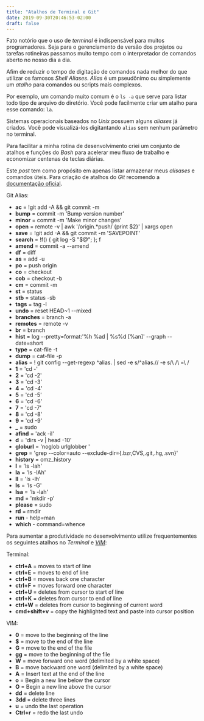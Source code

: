 ```yaml
---
title: "Atalhos de Terminal e Git"
date: 2019-09-30T20:46:53-02:00
draft: false
---
```



Fato notório que o uso de *terminal* é indispensável para muitos programadores. Seja para o gerenciamento de versão dos projetos ou tarefas rotineiras passamos muito tempo com o interpretador de comandos aberto no nosso dia a dia.

Afim de reduzir o tempo de digitação de comandos nada melhor do que utilizar os famosos *Shell Aliases*. *Alias* é um pseudônimo ou simplemente um *atalho* para comandos ou scripts mais complexos.

Por exemplo, um comando muito comum é o `ls -a` que serve para listar todo tipo de arquivo do diretório. Você pode facilmente criar um atalho para esse comando: `la`.

Sistemas operacionais baseados no *Unix* possuem alguns *aliases* já criados. Você pode visualizá-los digitantando `alias` sem nenhum parâmetro no terminal.

Para facilitar a minha rotina de desenvolvimento criei um conjunto de atalhos e funções do *Bash* para acelerar meu fluxo de trabalho e economizar centenas de teclas diárias.

Este *post* tem como propósito em apenas listar armazenar meus *alisases* e comandos úteis. Para criação de atalhos do *Git* recomendo a [documentação oficial](https://git-scm.com/book/en/v2/Git-Basics-Git-Aliases).

Git Alias:

* **ac** = !git add -A && git commit -m
* **bump** = commit -m 'Bump version number'
* **minor** = commit -m 'Make minor changes'
* **open** = remote -v | awk '/origin.*push/ {print $2}' | xargs open
* **save** = !git add -A && git commit -m 'SAVEPOINT'
* **search** = !f() { git log -S "$@"; }; f
* **amend** = commit -a --amend
* **df** = diff
* **as** = add -u
* **po** = push origin
* **co** = checkout
* **cob** = checkout -b
* **cm** = commit -m
* **st** = status
* **stb** = status -sb
* **tags** = tag -l
* **undo** = reset HEAD~1 --mixed
* **branches** = branch -a
* **remotes** = remote -v
* **br** = branch
* **hist** = log --pretty=format:'%h %ad | %s%d [%an]' --graph --date=short
* **type** = cat-file -t
* **dump** = cat-file -p
* **alias** = ! git config --get-regexp ^alias\. | sed -e s/^alias\.// -e s/\ /\ =\ /
* **1** = 'cd -'
* **2** = 'cd -2'
* **3** = 'cd -3'
* **4** = 'cd -4'
* **5** = 'cd -5'
* **6** = 'cd -6'
* **7** = 'cd -7'
* **8** = 'cd -8'
* **9** = 'cd -9'
* **_** = sudo
* **afind** = 'ack -il'
* **d** = 'dirs -v | head -10'
* **globurl** = 'noglob urlglobber '
* **grep** = 'grep  --color=auto --exclude-dir={.bzr,CVS,.git,.hg,.svn}'
* **history** = omz_history
* **l** = 'ls -lah'
* **la** = 'ls -lAh'
* **ll** = 'ls -lh'
* **ls** = 'ls -G'
* **lsa** = 'ls -lah'
* **md** = 'mkdir -p'
* **please** = sudo
* **rd** = rmdir
* **run** - help=man
* **which** - command=whence

Para aumentar a produtividade no desenvolvimento utilize frequentementes os seguintes atalhos no *Terminal* e *[VIM](https://www.vim.org/)*:

Terminal:

* **ctrl+A** = moves to start of line
* **ctrl+E** = moves to end of line
* **ctrl+B** = moves back one character
* **ctrl+F** = moves forward one character
* **ctrl+U** = deletes from cursor to start of line
* **ctrl+K** = deletes from cursor to end of line
* **ctrl+W** = deletes from cursor to beginning of current word
* **cmd+shift+v** = copy the highlighted text and paste into cursor position

VIM:

* **0** = move to the beginning of the line
* **$** = move to the end of the line
* **G** = move to the end of the file
* **gg** = move to the beginning of the file
* **W** = move forward one word (delimited by a white space)
* **B** = move backward one word (delimited by a white space)
* **A** = Insert text at the end of the line
* **o** = Begin a new line below the cursor
* **O** = Begin a new line above the cursor
* **dd** = delete line
* **3dd** = delete three lines
* **u** = undo the last operation
* **Ctrl+r** = redo the last undo